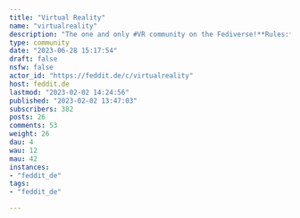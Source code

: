 ```yaml
---
title: "Virtual Reality" 
name: "virtualreality"
description: "The one and only #VR community on the Fediverse!**Rules:**- Only post VR-/AR-related content!- Please communicate in English.- Be kind, respectful and follow Feddit.de's instance rules. **See below.**- Do not discuss politics! It's okay to criticize certain companies, actions and ideas. Make sure, however, that it's all about XR.- Do not advertise excessively. Do not spam. Keep your posts relevant.- No trading, begging, giveaways and fundraising allowed!- Piracy can be a great thing.  But please keep it legal. Don't post links to pirated files.Icon license:Banner license: kai Stachowiak (CC0 Public Domain)::: spoiler Instance RulesThis test was translated in English:The following rules are a (non-exhaustive) list of behaviors that may result in the deletion of posts, groups, or banning of accounts at the discretion of the instance admins and mods, as described in our Terms.Please report behavior that bothers you to the admins/mods, and do not bring conflicts to the community.We do not tolerate discriminatory behavior or content that promotes or advocates oppression of members of marginalized groups. These groups may be characterized by any of the following (although this list is obviously incomplete):ethnicitygender identity or expressionsexual identity or expressionphysical characteristics or agedisability or illnessnationality, residence, citizenshipwealth or educationreligious affiliation, agnosticism or atheismWe do not tolerate threatening behavior, stalking or doxxing. We do not tolerate harassment, including brigading, dogpiling or any other form of contact with a user who has stated that they do not wish to be contacted.Be respectful. All are welcome here.No racism, sexism, ableism, homophobia, or otherwise xenophobia.We do not tolerate bullying, including name-calling, intentional misgendering, or deadnaming.We do not tolerate violent nationalist propaganda, Nazi symbolism, or promotion of the ideology of Nazism.Actions intended to damage this instance or its performance may result in immediate account suspension.Provocations may be removed at the moderation's discretionToxic behavior will not be toleratedNo advertisingNo spamNo pornographyContent that is illegal in Germany will be deleted and may result in immediate account suspension.Translated with DeepL (https://www.deepl.com/app/?utm_source=ios&utm_medium=app&utm_campaign=share-translation:::"
type: community
date: "2023-06-28 15:17:54"
draft: false
nsfw: false
actor_id: "https://feddit.de/c/virtualreality"
host: feddit.de
lastmod: "2023-02-02 14:24:56"
published: "2023-02-02 13:47:03"
subscribers: 382
posts: 26
comments: 53
weight: 26
dau: 4
wau: 12
mau: 42
instances:
- "feddit_de"
tags: 
- "feddit_de"

---
```

